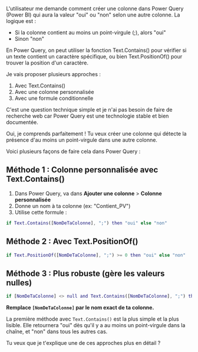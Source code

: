 L'utilisateur me demande comment créer une colonne dans Power Query (Power BI) qui aura la valeur "oui" ou "non" selon une autre colonne. La logique est :
- Si la colonne contient au moins un point-virgule (;), alors "oui"
- Sinon "non"

En Power Query, on peut utiliser la fonction Text.Contains() pour vérifier si un texte contient un caractère spécifique, ou bien Text.PositionOf() pour trouver la position d'un caractère.

Je vais proposer plusieurs approches :
1. Avec Text.Contains()
2. Avec une colonne personnalisée
3. Avec une formule conditionnelle

C'est une question technique simple et je n'ai pas besoin de faire de recherche web car Power Query est une technologie stable et bien documentée.

Oui, je comprends parfaitement ! Tu veux créer une colonne qui détecte la présence d'au moins un point-virgule dans une autre colonne.

Voici plusieurs façons de faire cela dans Power Query :

## Méthode 1 : Colonne personnalisée avec Text.Contains()

1. Dans Power Query, va dans **Ajouter une colonne** > **Colonne personnalisée**
2. Donne un nom à ta colonne (ex: "Contient_PV")
3. Utilise cette formule :

```m
if Text.Contains([NomDeTaColonne], ";") then "oui" else "non"
```

## Méthode 2 : Avec Text.PositionOf()

```m
if Text.PositionOf([NomDeTaColonne], ";") >= 0 then "oui" else "non"
```

## Méthode 3 : Plus robuste (gère les valeurs nulles)

```m
if [NomDeTaColonne] <> null and Text.Contains([NomDeTaColonne], ";") then "oui" else "non"
```

**Remplace `[NomDeTaColonne]` par le nom exact de ta colonne.**

La première méthode avec `Text.Contains()` est la plus simple et la plus lisible. Elle retournera "oui" dès qu'il y a au moins un point-virgule dans la chaîne, et "non" dans tous les autres cas.

Tu veux que je t'explique une de ces approches plus en détail ?
